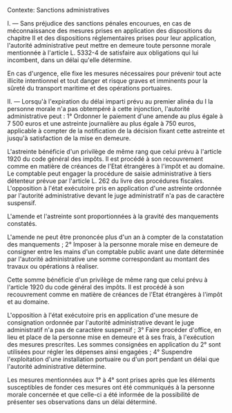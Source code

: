 Contexte: Sanctions administratives

I. — Sans préjudice des sanctions pénales encourues, en cas de méconnaissance des mesures prises en application des dispositions du chapitre II et des dispositions réglementaires prises pour leur application, l'autorité administrative peut mettre en demeure toute personne morale mentionnée à l'article L. 5332-4 de satisfaire aux obligations qui lui incombent, dans un délai qu'elle détermine.

En cas d'urgence, elle fixe les mesures nécessaires pour prévenir tout acte illicite intentionnel et tout danger et risque graves et imminents pour la sûreté du transport maritime et des opérations portuaires.

II. — Lorsqu'à l'expiration du délai imparti prévu au premier alinéa du I la personne morale n'a pas obtempéré à cette injonction, l'autorité administrative peut : 1° Ordonner le paiement d'une amende au plus égale à 7 500 euros et une astreinte journalière au plus égale à 750 euros, applicable à compter de la notification de la décision fixant cette astreinte et jusqu'à satisfaction de la mise en demeure.

L'astreinte bénéficie d'un privilège de même rang que celui prévu à l'article 1920 du code général des impôts. Il est procédé à son recouvrement comme en matière de créances de l'Etat étrangères à l'impôt et au domaine. Le comptable peut engager la procédure de saisie administrative à tiers détenteur prévue par l'article L. 262 du livre des procédures fiscales. L'opposition à l'état exécutoire pris en application d'une astreinte ordonnée par l'autorité administrative devant le juge administratif n'a pas de caractère suspensif.

L'amende et l'astreinte sont proportionnées à la gravité des manquements constatés.

L'amende ne peut être prononcée plus d'un an à compter de la constatation des manquements ; 2° Imposer à la personne morale mise en demeure de consigner entre les mains d'un comptable public avant une date déterminée par l'autorité administrative une somme correspondant au montant des travaux ou opérations à réaliser.

Cette somme bénéficie d'un privilège de même rang que celui prévu à l'article 1920 du code général des impôts. Il est procédé à son recouvrement comme en matière de créances de l'Etat étrangères à l'impôt et au domaine.

L'opposition à l'état exécutoire pris en application d'une mesure de consignation ordonnée par l'autorité administrative devant le juge administratif n'a pas de caractère suspensif ; 3° Faire procéder d'office, en lieu et place de la personne mise en demeure et à ses frais, à l'exécution des mesures prescrites. Les sommes consignées en application du 2° sont utilisées pour régler les dépenses ainsi engagées ; 4° Suspendre l'exploitation d'une installation portuaire ou d'un port pendant un délai que l'autorité administrative détermine.

Les mesures mentionnées aux 1° à 4° sont prises après que les éléments susceptibles de fonder ces mesures ont été communiqués à la personne morale concernée et que celle-ci a été informée de la possibilité de présenter ses observations dans un délai déterminé.